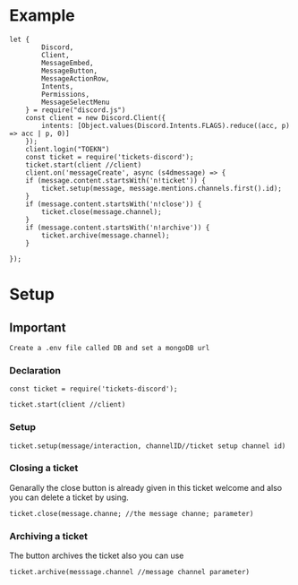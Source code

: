 # Example
```
let {
        Discord,
        Client,
        MessageEmbed,
        MessageButton,
        MessageActionRow,
        Intents,
        Permissions,
        MessageSelectMenu
    } = require("discord.js")
    const client = new Discord.Client({
        intents: [Object.values(Discord.Intents.FLAGS).reduce((acc, p) => acc | p, 0)]
    });
    client.login("TOEKN")
    const ticket = require('tickets-discord');
    ticket.start(client //client)
    client.on('messageCreate', async (s4dmessage) => {
    if (message.content.startsWith('n!ticket')) {
        ticket.setup(message, message.mentions.channels.first().id);
    }
    if (message.content.startsWith('n!close')) {
        ticket.close(message.channel);
    }
    if (message.content.startsWith('n!archive')) {
        ticket.archive(message.channel);
    }

});
```

# Setup

## Important

```
Create a .env file called DB and set a mongoDB url
```
### Declaration
```
const ticket = require('tickets-discord');

ticket.start(client //client)
```

### Setup

```
ticket.setup(message/interaction, channelID//ticket setup channel id)
```

### Closing a ticket 
Genarally the close button is already given in this ticket welcome and also you can delete a ticket by using.

```
ticket.close(message.channe; //the message channe; parameter)
```

### Archiving a ticket
The button archives the ticket also you can use 

```
ticket.archive(messsage.channel //message channel parameter)
```
